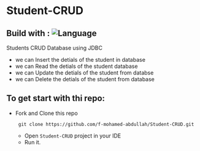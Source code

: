 # Student-CRUD
## Build with : ![Language](https://img.shields.io/badge/language-Java,MySql-orange.svg)&nbsp;
Students CRUD Database using JDBC 
- we can Insert the detials of the student in database
- we can Read the detials of the student database
- we can Update the detials of the student from databse
- we can Delete the detials of the student from database

## To get start with thi repo:
- Fork and Clone this repo
  ```
   git clone https://github.com/f-mohamed-abdullah/Student-CRUD.git
  ```
  - Open ```Student-CRUD``` project in your IDE
  - Run it.




